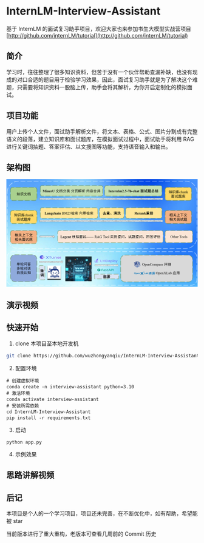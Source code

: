 # InternLM-Interview-Assistant
基于 InternLM 的面试复习助手项目，欢迎大家也来参加书生大模型实战营项目[http://github.com/internLM/tutorial](http://github.com/internLM/tutorial)

## 简介
学习时，往往整理了很多知识资料，但苦于没有一个伙伴帮助查漏补缺，也没有现成的对口合适的题目用于检验学习效果，因此，面试复习助手就是为了解决这个难题，只需要将知识资料一股脑上传，助手会将其解析，为你开启定制化的模拟面试。

## 项目功能
用户上传个人文件，面试助手解析文件，将文本、表格、公式、图片分割成有完整语义的段落，建立知识库和面试题库，在模拟面试过程中，面试助手将利用 RAG 进行关键词抽题、答案评估、以文搜图等功能，支持语音输入和输出。

## 架构图

![架构图](./assets/architecture_diagram.png)

## 演示视频

## 快速开始
1. clone 本项目至本地开发机
```bash
git clone https://github.com/wuzhongyanqiu/InternLM-Interview-Assistant.git
```

2. 配置环境
```
# 创建虚拟环境
conda create -n interview-assistant python=3.10
# 激活环境
conda activate interview-assistant
# 安装所需依赖
cd InternLM-Interview-Assistant
pip install -r requirements.txt
```

3. 启动
```
python app.py
```

4. 示例效果

## 思路讲解视频


## 后记
本项目是个人的一个学习项目，项目还未完善，在不断优化中，如有帮助，希望能被 star

当前版本进行了重大重构，老版本可查看几周前的 Commit 历史
